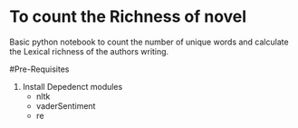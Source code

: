 # To count the Richness of novel

Basic python notebook to count the number of unique words and calculate the Lexical richness of the authors writing.

#Pre-Requisites
1. Install Depedenct modules
   - nltk
   - vaderSentiment
   - re
